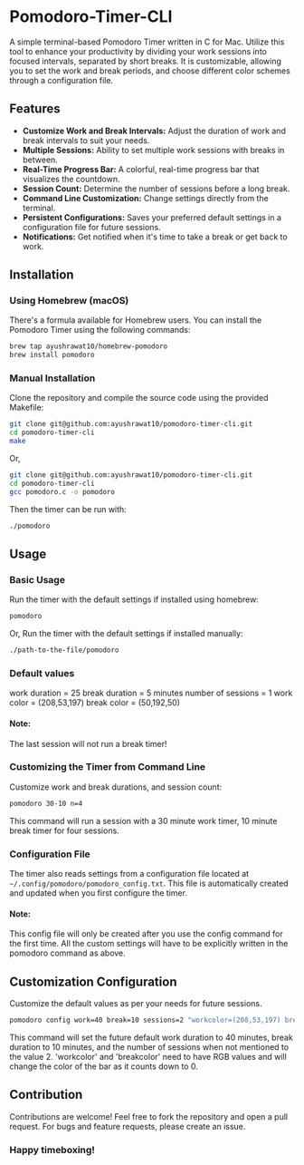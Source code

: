# Pomodoro-Timer-CLI

A simple terminal-based Pomodoro Timer written in C for Mac. Utilize this tool to enhance your productivity by dividing your work sessions into focused intervals, separated by short breaks. It is customizable, allowing you to set the work and break periods, and choose different color schemes through a configuration file.

## Features
- **Customize Work and Break Intervals:** Adjust the duration of work and break intervals to suit your needs.
- **Multiple Sessions:** Ability to set multiple work sessions with breaks in between.
- **Real-Time Progress Bar:** A colorful, real-time progress bar that visualizes the countdown.
- **Session Count:** Determine the number of sessions before a long break.
- **Command Line Customization:** Change settings directly from the terminal.
- **Persistent Configurations:** Saves your preferred default settings in a configuration file for future sessions.
- **Notifications:** Get notified when it's time to take a break or get back to work.

## Installation

### Using Homebrew (macOS)
There's a formula available for Homebrew users. You can install the Pomodoro Timer using the following commands:

```sh
brew tap ayushrawat10/homebrew-pomodoro
brew install pomodoro
```

### Manual Installation
Clone the repository and compile the source code using the provided Makefile:
```sh
git clone git@github.com:ayushrawat10/pomodoro-timer-cli.git
cd pomodoro-timer-cli
make
```
Or,
```sh
git clone git@github.com:ayushrawat10/pomodoro-timer-cli.git
cd pomodoro-timer-cli
gcc pomodoro.c -o pomodoro
```
Then the timer can be run with:
```sh
./pomodoro
```

## Usage
### Basic Usage
Run the timer with the default settings if installed using homebrew:
```sh
pomodoro
```
Or,
Run the timer with the default settings if installed manually:
```sh
./path-to-the-file/pomodoro
```

### Default values
work duration = 25
break duration = 5 minutes
number of sessions = 1
work color = (208,53,197)
break color = (50,192,50)

#### Note:
The last session will not run a break timer!


### Customizing the Timer from Command Line
Customize work and break durations, and session count:
```sh
pomodoro 30-10 n=4
```
This command will run a session with a 30 minute work timer, 10 minute break timer for four sessions.

### Configuration File
The timer also reads settings from a configuration file located at ```~/.config/pomodoro/pomodoro_config.txt```. This file is automatically created and updated when you first configure the timer.
#### Note:
This config file will only be created after you use the config command for the first time. All the custom settings will have to be explicitly written in the pomodoro command as above.

## Customization Configuration
Customize the default values as per your needs for future sessions.
```sh
pomodoro config work=40 break=10 sessions=2 "workcolor=(208,53,197) breakcolor=(50,200,50)"
```
This command will set the future default work duration to 40 minutes, break duration to 10 minutes, and the number of sessions when not mentioned to the value 2. 'workcolor' and 'breakcolor' need to have RGB values and will change the color of the bar as it counts down to 0.

## Contribution
Contributions are welcome! Feel free to fork the repository and open a pull request. For bugs and feature requests, please create an issue.

### Happy timeboxing!
